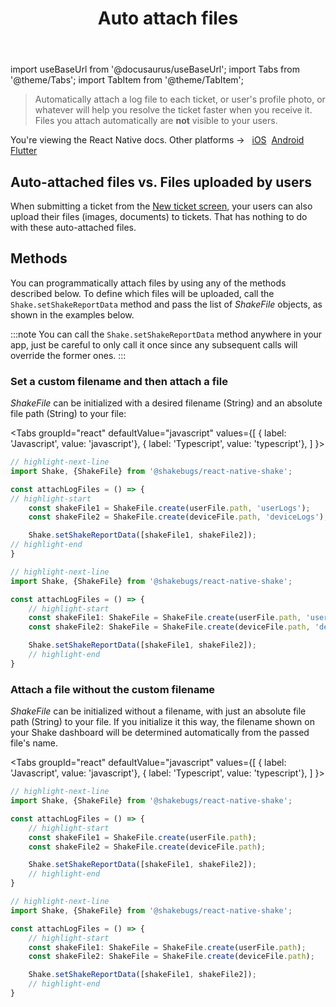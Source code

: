 ﻿---
id: auto-attach-files
title: Auto attach files
---
import useBaseUrl from '@docusaurus/useBaseUrl';
import Tabs from '@theme/Tabs';
import TabItem from '@theme/TabItem';

>Automatically attach a log file to each ticket, or user's profile photo, or whatever will help you resolve the ticket faster when you receive it. Files you attach automatically are **not** visible to your users.

<p class="p2 mt-40">You're viewing the React Native docs. Other platforms → &nbsp;
<a href="/docs/ios/configuration-and-data/auto-attach-files/">iOS</a>&nbsp; 
<a href="/docs/android/configuration-and-data/auto-attach-files/">Android</a>&nbsp;
<a href="/docs/flutter/configuration-and-data/auto-attach-files/">Flutter</a>&nbsp;  
</p>

## Auto-attached files vs. Files uploaded by users

When submitting a ticket from the [New ticket screen](react/shake-ui/new-ticket-screen.md),
your users can also upload their files (images, documents) to tickets.
That has nothing to do with these auto-attached files.

## Methods

You can programmatically attach files by using any of the methods described below.
To define which files will be uploaded, call the `Shake.setShakeReportData` method
and pass the list of *ShakeFile* objects, as shown in the examples below.

:::note
You can call the `Shake.setShakeReportData` method anywhere in your app,
just be careful to only call it once since any subsequent calls will override the former ones.
:::

### Set a custom filename and then attach a file

*ShakeFile* can be initialized with a desired filename (String) and an absolute file path (String) to your file:

<Tabs
groupId="react"
defaultValue="javascript"
values={[
{ label: 'Javascript', value: 'javascript'},
{ label: 'Typescript', value: 'typescript'},
]
}>

<TabItem value="javascript">

```javascript title="index.js"
// highlight-next-line
import Shake, {ShakeFile} from '@shakebugs/react-native-shake';

const attachLogFiles = () => {
// highlight-start
    const shakeFile1 = ShakeFile.create(userFile.path, 'userLogs');
    const shakeFile2 = ShakeFile.create(deviceFile.path, 'deviceLogs');

    Shake.setShakeReportData([shakeFile1, shakeFile2]);
// highlight-end
} 
```

</TabItem>

<TabItem value="typescript">

```typescript title="index.ts"
// highlight-next-line
import Shake, {ShakeFile} from '@shakebugs/react-native-shake';

const attachLogFiles = () => {
    // highlight-start
    const shakeFile1: ShakeFile = ShakeFile.create(userFile.path, 'userLogs');
    const shakeFile2: ShakeFile = ShakeFile.create(deviceFile.path, 'deviceLogs');

    Shake.setShakeReportData([shakeFile1, shakeFile2]);
    // highlight-end
} 
```

</TabItem>
</Tabs>

### Attach a file without the custom filename

*ShakeFile* can be initialized without a filename, with just an absolute file path (String) to your file.
If you initialize it this way, the filename shown on your Shake dashboard will be determined automatically from the passed file's name.

<Tabs
groupId="react"
defaultValue="javascript"
values={[
{ label: 'Javascript', value: 'javascript'},
{ label: 'Typescript', value: 'typescript'},
]
}>

<TabItem value="javascript">

```javascript title="index.js"
// highlight-next-line
import Shake, {ShakeFile} from '@shakebugs/react-native-shake';

const attachLogFiles = () => {
    // highlight-start
    const shakeFile1 = ShakeFile.create(userFile.path);
    const shakeFile2 = ShakeFile.create(deviceFile.path);

    Shake.setShakeReportData([shakeFile1, shakeFile2]);
    // highlight-end
}
```

</TabItem>

<TabItem value="typescript">

```typescript title="index.ts"
// highlight-next-line
import Shake, {ShakeFile} from '@shakebugs/react-native-shake';

const attachLogFiles = () => {
    // highlight-start
    const shakeFile1: ShakeFile = ShakeFile.create(userFile.path);
    const shakeFile2: ShakeFile = ShakeFile.create(deviceFile.path);

    Shake.setShakeReportData([shakeFile1, shakeFile2]);
    // highlight-end
}
```

</TabItem>
</Tabs>
